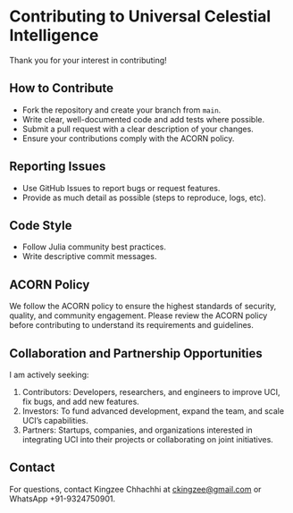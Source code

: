 # Contributing to Universal Celestial Intelligence

Thank you for your interest in contributing!

## How to Contribute
- Fork the repository and create your branch from `main`.
- Write clear, well-documented code and add tests where possible.
- Submit a pull request with a clear description of your changes.
- Ensure your contributions comply with the ACORN policy.

## Reporting Issues
- Use GitHub Issues to report bugs or request features.
- Provide as much detail as possible (steps to reproduce, logs, etc).

## Code Style
- Follow Julia community best practices.
- Write descriptive commit messages.

## ACORN Policy
We follow the ACORN policy to ensure the highest standards of security, quality, and community engagement. Please review the ACORN policy before contributing to understand its requirements and guidelines.

## Collaboration and Partnership Opportunities

I am actively seeking:  
1. Contributors: Developers, researchers, and engineers to improve UCI, fix bugs, and add new features.  
2. Investors: To fund advanced development, expand the team, and scale UCI’s capabilities.  
3. Partners: Startups, companies, and organizations interested in integrating UCI into their projects or collaborating on joint initiatives.

## Contact
For questions, contact Kingzee Chhachhi at ckingzee@gmail.com or WhatsApp +91-9324750901.
